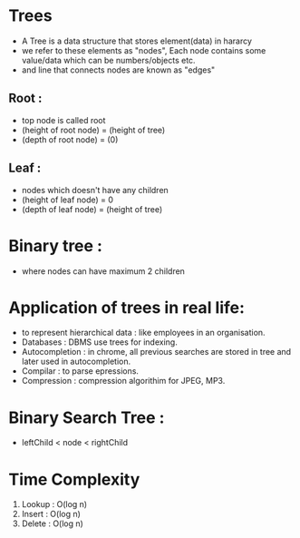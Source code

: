 # Trees

- A Tree is a data structure that stores element(data) in hararcy
- we refer to these elements as "nodes", Each node contains some value/data which can be numbers/objects etc.
- and line that connects nodes are known as "edges"

## Root :

- top node is called root
- (height of root node) = (height of tree)
- (depth of root node) = (0)

## Leaf :

- nodes which doesn't have any children
- (height of leaf node) = 0
- (depth of leaf node) = (height of tree)

# Binary tree :

- where nodes can have maximum 2 children

# Application of trees in real life:

- to represent hierarchical data : like employees in an organisation.
- Databases : DBMS use trees for indexing.
- Autocompletion : in chrome, all previous searches are stored in tree and later used in autocompletion.
- Compilar : to parse epressions.
- Compression : compression algorithim for JPEG, MP3.

# Binary Search Tree :

- leftChild < node < rightChild

# Time Complexity

1. Lookup : O(log n)
2. Insert : O(log n)
3. Delete : O(log n)

